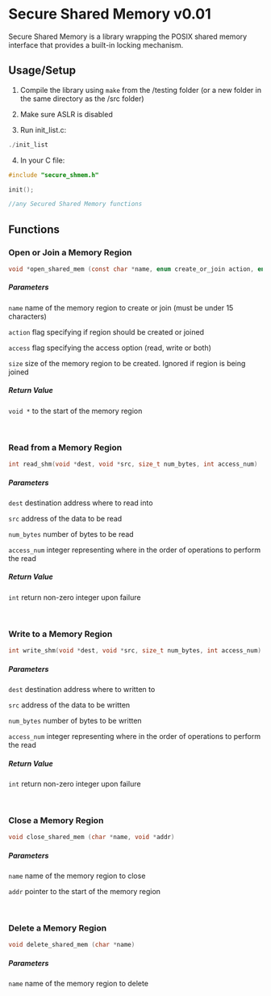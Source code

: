 # Secure Shared Memory v0.01 

Secure Shared Memory is a library wrapping the POSIX shared memory interface that provides a built-in locking mechanism.

## Usage/Setup

1. Compile the library using `make` from the /testing folder (or a new folder in the same directory as the /src folder)

2. Make sure ASLR is disabled

3. Run init_list.c:
```C
./init_list
```

4. In your C file:
```C
#include "secure_shmem.h"

init();

//any Secured Shared Memory functions
```

## Functions

### Open or Join a Memory Region

```C
void *open_shared_mem (const char *name, enum create_or_join action, enum access_options access, off_t size)
```
##### Parameters

```name``` name of the memory region to create or join (must be under 15 characters)

```action``` flag specifying if region should be created or joined

```access``` flag specifying the access option (read, write or both)

```size``` size of the memory region to be created. Ignored if region is being joined

##### Return Value

```void *``` to the start of the memory region

<br />

### Read from a Memory Region

```C
int read_shm(void *dest, void *src, size_t num_bytes, int access_num)
```
##### Parameters

```dest``` destination address where to read into

```src``` address of the data to be read

```num_bytes``` number of bytes to be read

```access_num``` integer representing where in the order of operations to perform the read

##### Return Value

```int``` return non-zero integer upon failure

<br />

### Write to a Memory Region

```C
int write_shm(void *dest, void *src, size_t num_bytes, int access_num)
```
##### Parameters

```dest``` destination address where to written to

```src``` address of the data to be written

```num_bytes``` number of bytes to be written

```access_num``` integer representing where in the order of operations to perform the read

##### Return Value

```int``` return non-zero integer upon failure

<br />

### Close a Memory Region

```C
void close_shared_mem (char *name, void *addr)
```
##### Parameters

```name``` name of the memory region to close

```addr``` pointer to the start of the memory region

<br />

### Delete a Memory Region

```C
void delete_shared_mem (char *name)
```
##### Parameters

```name``` name of the memory region to delete
